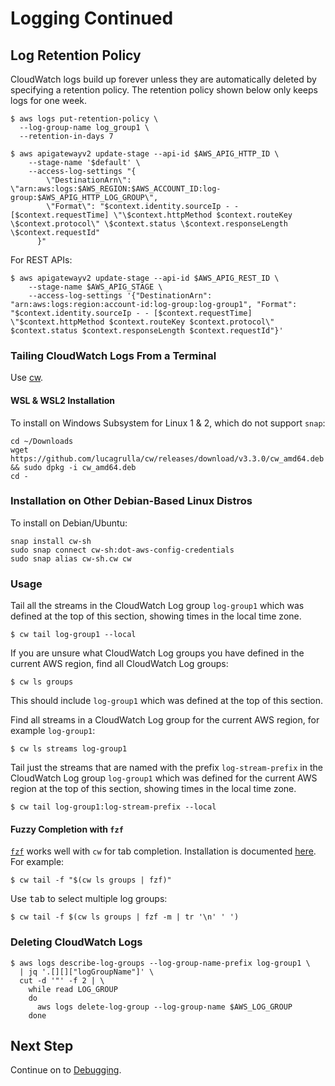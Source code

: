 # Logging Continued
## Log Retention Policy

CloudWatch logs build up forever unless they are automatically deleted by specifying a retention policy.
The retention policy shown below only keeps logs for one week.
```script
$ aws logs put-retention-policy \
  --log-group-name log_group1 \
  --retention-in-days 7
```


```script
$ aws apigatewayv2 update-stage --api-id $AWS_APIG_HTTP_ID \
    --stage-name '$default' \
    --access-log-settings "{
        \"DestinationArn\": \"arn:aws:logs:$AWS_REGION:$AWS_ACCOUNT_ID:log-group:$AWS_APIG_HTTP_LOG_GROUP\",
        \"Format\": "$context.identity.sourceIp - - [$context.requestTime] \"\$context.httpMethod $context.routeKey \$context.protocol\" \$context.status \$context.responseLength \$context.requestId"
      }"
```

For REST APIs:
```script
$ aws apigatewayv2 update-stage --api-id $AWS_APIG_REST_ID \
    --stage-name $AWS_APIG_STAGE \
    --access-log-settings '{"DestinationArn": "arn:aws:logs:region:account-id:log-group:log-group1", "Format": "$context.identity.sourceIp - - [$context.requestTime] \"$context.httpMethod $context.routeKey $context.protocol\" $context.status $context.responseLength $context.requestId"}'
```


### Tailing CloudWatch Logs From a Terminal
Use [cw](https://www.lucagrulla.com/cw/).

#### WSL & WSL2 Installation
To install on Windows Subsystem for Linux 1 & 2, which do not support `snap`:
```script
cd ~/Downloads
wget https://github.com/lucagrulla/cw/releases/download/v3.3.0/cw_amd64.deb && sudo dpkg -i cw_amd64.deb
cd -
```


### Installation on Other Debian-Based Linux Distros
To install on Debian/Ubuntu:

```script
snap install cw-sh
sudo snap connect cw-sh:dot-aws-config-credentials
sudo snap alias cw-sh.cw cw
```


### Usage
Tail all the streams in the CloudWatch Log group `log-group1` which was defined at the top of this section, showing times in the local time zone.
```script
$ cw tail log-group1 --local
```

If you are unsure what CloudWatch Log groups you have defined in the current AWS region, find all CloudWatch Log groups:
```script
$ cw ls groups
```
This should include `log-group1` which was defined at the top of this section.

Find all streams in a CloudWatch Log group for the current AWS region, for example `log-group1`:
```script
$ cw ls streams log-group1
```

Tail just the streams that are named with the prefix `log-stream-prefix` in the CloudWatch Log group `log-group1` which was defined for the current AWS region at the top of this section, showing times in the local time zone.
```script
$ cw tail log-group1:log-stream-prefix --local
```


#### Fuzzy Completion with `fzf`

[`fzf`](https://github.com/junegunn/fzf) works well with `cw` for tab completion.
Installation is documented [here](https://github.com/junegunn/fzf#using-linux-package-managers).
For example:

```script
$ cw tail -f "$(cw ls groups | fzf)"
```

Use <kbd>tab</kbd> to select multiple log groups:
```script
$ cw tail -f $(cw ls groups | fzf -m | tr '\n' ' ')
```


### Deleting CloudWatch Logs
```script
$ aws logs describe-log-groups --log-group-name-prefix log-group1 \
  | jq '.[][]["logGroupName"]' \
  cut -d '"' -f 2 | \
    while read LOG_GROUP
    do
      aws logs delete-log-group --log-group-name $AWS_LOG_GROUP
    done
```


## Next Step
Continue on to [Debugging](DEBUGGING.md).

